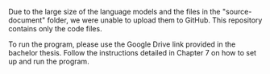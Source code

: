 Due to the large size of the language models and the files in the "source-document" folder, we were unable to upload them to GitHub.
This repository contains only the code files.

To run the program, please use the Google Drive link provided in the bachelor thesis. 
Follow the instructions detailed in Chapter 7 on how to set up and run the program.
